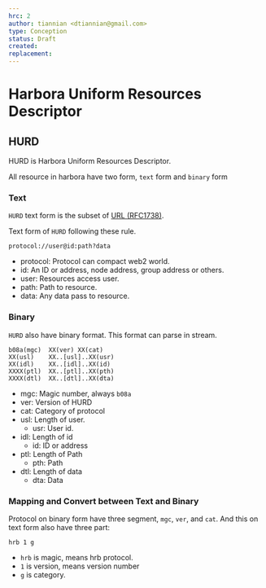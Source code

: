 ```yaml
---
hrc: 2
author: tiannian <dtiannian@gmail.com>
type: Conception
status: Draft
created: 
replacement:
---
```


# Harbora Uniform Resources Descriptor

## HURD

HURD is Harbora Uniform Resources Descriptor.

All resource in harbora have two form, `text` form and `binary` form

### Text

`HURD` text form is the subset of [URL (RFC1738)](https://www.rfc-editor.org/rfc/rfc1738).

Text form of `HURD` following these rule.

```shell
protocol://user@id:path?data
```

- protocol: Protocol can compact web2 world.
- id: An ID or address, node address, group address or others.
- user: Resources access user.
- path: Path to resource.
- data: Any data pass to resource.

### Binary

`HURD` also have binary format. This format can parse in stream.

```
b08a(mgc)  XX(ver) XX(cat)
XX(usl)    XX..[usl]..XX(usr)
XX(idl)    XX..[idl]..XX(id)
XXXX(ptl)  XX..[ptl]..XX(pth)
XXXX(dtl)  XX..[dtl]..XX(dta)
```
- mgc: Magic number, always `b08a`
- ver: Version of HURD
- cat: Category of protocol
- usl: Length of user.
    - usr: User id.
- idl: Length of id
    - id: ID or address
- ptl: Length of Path
    - pth: Path
- dtl: Length of data
    - dta: Data

### Mapping and Convert between Text and Binary

Protocol on binary form have three segment, `mgc`, `ver`, and `cat`.
And this on text form also have three part:

``` shell
hrb 1 g
```

- `hrb` is magic, means hrb protocol.
- `1` is version, means version number
- `g` is category.


